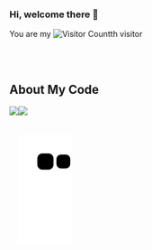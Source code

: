 ### Hi, welcome there 👋



You are my ![Visitor Count](https://profile-counter.glitch.me/weifish0/count.svg)th visitor

<br/>
<br/>


## About My Code

<div>
    <img height="165" align="left" src="https://github-readme-stats.vercel.app/api?username=weifish0&theme=tokyonight&show_icons=true" />
    <img src="https://github-readme-stats.vercel.app/api/top-langs/?username=weifish0&hide=VHDL&theme=tokyonight&langs_count=6&layout=compact" />
</div> 

<br/>  

<!-- <img src="https://github-profile-trophy.vercel.app/?username=weifish0&column=8"/> -->

![](https://raw.githubusercontent.com/weifish0/weifish0/output/github-contribution-grid-snake.svg)



